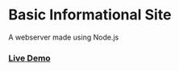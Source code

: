 # Basic Informational Site
A webserver made using Node.js

### [Live Demo](https://replit.com/@anguskirby1998/nodewebsiteTOP)

